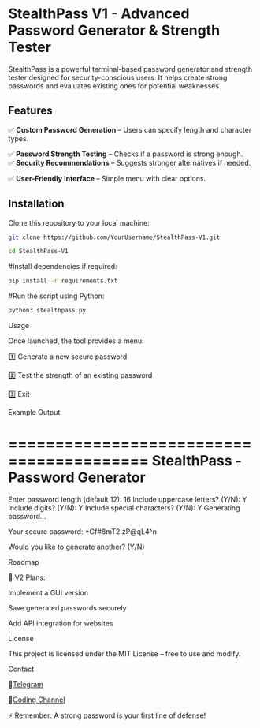 # StealthPass V1 - Advanced Password Generator & Strength Tester

StealthPass is a powerful terminal-based password generator and strength tester designed for security-conscious users. It helps create strong passwords and evaluates existing ones for potential weaknesses.

## Features

✅ **Custom Password Generation** – Users can specify length and character types.

✅ **Password Strength Testing** – Checks if a password is strong enough.  
✅ **Security Recommendations** – Suggests stronger alternatives if needed.

✅ **User-Friendly Interface** – Simple menu with clear options.  

## Installation

Clone this repository to your local machine:

```bash
git clone https://github.com/YourUsername/StealthPass-V1.git
```

```bash
cd StealthPass-V1

```

#Install dependencies if required:

```bash
pip install -r requirements.txt

```


#Run the script using Python:

```bash
python3 stealthpass.py

```

Usage

Once launched, the tool provides a menu:

1️⃣ Generate a new secure password

2️⃣ Test the strength of an existing password

3️⃣ Exit

Example Output

=========================================
          StealthPass - Password Generator
=========================================
Enter password length (default 12): 16
Include uppercase letters? (Y/N): Y
Include digits? (Y/N): Y
Include special characters? (Y/N): Y
Generating password...

Your secure password: *Gf#8mT2!zP@qL4^n

Would you like to generate another? (Y/N)

Roadmap

🚀 V2 Plans:

Implement a GUI version

Save generated passwords securely

Add API integration for websites


License

This project is licensed under the MIT License – free to use and modify.

Contact

🔗[Telegram](https://t.me/NoobKingRsa)

🔗[Coding Channel](https://t.me/Coding_With_NoobkingRsa)

⚡ Remember: A strong password is your first line of defense!
